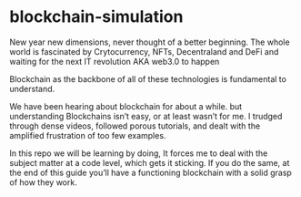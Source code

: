 # blockchain-simulation
New year new dimensions, never thought of a better beginning.
The whole world is fascinated by Crytocurrency, NFTs, Decentraland and DeFi and waiting for the next IT revolution AKA web3.0 to happen

Blockchain as the backbone of all of these technologies is fundamental to understand.

We have been hearing about blockchain for about a while. but understanding Blockchains isn’t easy, or at least wasn’t for me.
I trudged through dense videos, followed porous tutorials, and dealt with the amplified frustration of too few examples.

In this repo we will be learning by doing, It forces me to deal with the subject matter at a code level, which gets it sticking. If you do the same, at the end of this guide you’ll have a functioning blockchain with a solid grasp of how they work.
